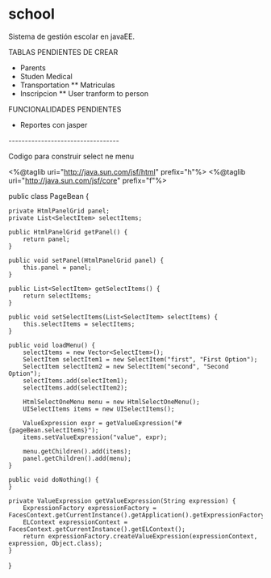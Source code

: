 # school

Sistema de gestión escolar en javaEE.

TABLAS PENDIENTES DE CREAR

* Parents
* Studen Medical
* Transportation
** Matriculas
* Inscripcion
** User tranform to person


FUNCIONALIDADES PENDIENTES

* Reportes con jasper


*----------------------------------*

Codigo para construir select ne menu

<%@taglib uri="http://java.sun.com/jsf/html" prefix="h"%>
<%@taglib uri="http://java.sun.com/jsf/core" prefix="f"%>

<html>
    <body>
        <f:view>      
            <h:form>
                <h:panelGrid>
                 <h:commandButton value="Load SelectOneMenu" action="#{pageBean.loadMenu}" />
              <h:commandButton value="Create Postback" action="#{pageBean.doNothing}" />
          </h:panelGrid>
          <h:panelGrid binding="#{pageBean.panel}" />
         </h:form>
        </f:view>
    </body>
</html>

public class PageBean {
     
    private HtmlPanelGrid panel;
    private List<SelectItem> selectItems;

    public HtmlPanelGrid getPanel() {
        return panel;
    }

    public void setPanel(HtmlPanelGrid panel) {
        this.panel = panel;
    }
        
    public List<SelectItem> getSelectItems() {
        return selectItems;
    }

    public void setSelectItems(List<SelectItem> selectItems) {
        this.selectItems = selectItems;
    }

    public void loadMenu() {       
        selectItems = new Vector<SelectItem>();
        SelectItem selectItem1 = new SelectItem("first", "First Option");
        SelectItem selectItem2 = new SelectItem("second", "Second Option");
        selectItems.add(selectItem1);
        selectItems.add(selectItem2);
        
        HtmlSelectOneMenu menu = new HtmlSelectOneMenu();
        UISelectItems items = new UISelectItems();
        
        ValueExpression expr = getValueExpression("#{pageBean.selectItems}");
        items.setValueExpression("value", expr);
        
        menu.getChildren().add(items);
        panel.getChildren().add(menu);
    }
    
    public void doNothing() {
    }
    
    private ValueExpression getValueExpression(String expression) {
        ExpressionFactory expressionFactory = FacesContext.getCurrentInstance().getApplication().getExpressionFactory();
        ELContext expressionContext = FacesContext.getCurrentInstance().getELContext();
        return expressionFactory.createValueExpression(expressionContext, expression, Object.class);
    }
    
}
